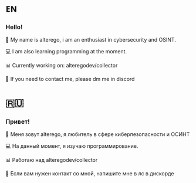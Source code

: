 # ᴇɴ

### Hello!
👤 My name is alterego, i am an enthusiast in cybersecurity and OSINT.

💻 I am also learning programming at the moment.

📊 Currently working on: alteregodev/collector

💬 If you need to contact me, please dm me in discord

# 🇷🇺

### Привет!
👤 Меня зовут alterego, я любитель в сфере киберпезопасности и ОСИНТ

💻 На данный момент, я изучаю программирование.

📊 Работаю над alteregodev/collector

💬 Если вам нужен контакт со мной, напишите мне в лс в дискорде
